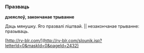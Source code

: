 ### Празваць
**дзеяслоў, закончанае трыванне**

Даць мянушку. Яго празвалі ліштвай. || незакончанае трыванне: празываць.

<a rel="author">[http://rv-blr.com/](http://rv-blr.com/slounik.jsp?letterId=0&maskId=0&pageId=2432)</a>
